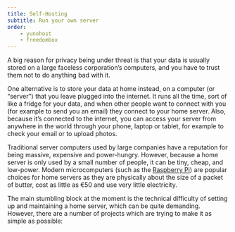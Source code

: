 ```yaml
---
title: Self-Hosting
subtitle: Run your own server
order: 
    - yunohost
    - freedombox
---
```


A big reason for privacy being under threat is that your data is usually stored on a large faceless corporation’s computers, and you have to trust them not to do anything bad with it.

One alternative is to store your data at home instead, on a computer (or “server”) that you leave plugged into the internet. It runs all the time, sort of like a fridge for your data, and when other people want to connect with you (for example to send you an email) they connect to your home server. Also, because it’s connected to the internet, you can access your server from anywhere in the world through your phone, laptop or tablet, for example to check your email or to upload photos.

Traditional server computers used by large companies have a reputation for being massive, expensive and power-hungry. However, because a home server is only used by a small number of people, it can be tiny, cheap, and low-power. Modern microcomputers (such as the [Raspberry Pi][raspi]) are popular choices for home servers as they are physically about the size of a packet of butter, cost as little as €50 and use very little electricity.

The main stumbling block at the moment is the technical difficulty of setting up and maintaining a home server, which can be quite demanding. However, there are a number of projects which are trying to make it as simple as possible:

[raspi]: https://www.raspberrypi.org/